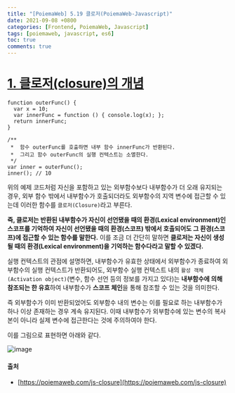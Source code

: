 ```yaml
---
title: "[PoiemaWeb] 5.19 클로저(PoiemaWeb-Javascript)"
date: 2021-09-08 +0800
categories: [Frontend, PoiemaWeb, Javascript]
tags: [poiemaweb, javascript, es6]
toc: true
comments: true
---
```


# [1. 클로저(closure)의 개념](https://poiemaweb.com/js-closure#1-%ED%81%B4%EB%A1%9C%EC%A0%80closure%EC%9D%98-%EA%B0%9C%EB%85%90)

~~~
function outerFunc() {
  var x = 10;
  var innerFunc = function () { console.log(x); };
  return innerFunc;
}

/**
 *  함수 outerFunc를 호출하면 내부 함수 innerFunc가 반환된다.
 *  그리고 함수 outerFunc의 실행 컨텍스트는 소멸한다.
 */
var inner = outerFunc();
inner(); // 10
~~~

위의 예제 코드처럼 자신을 포함하고 있는 외부함수보다 내부함수가 더 오래 유지되는 경우, 외부 함수 밖에서 내부함수가 호출되더라도 외부함수의 지역 변수에 접근할 수 있는데 이러한 함수를 `클로저(Closure)`라고 부른다.

<b>즉, 클로저는 반환된 내부함수가 자신이 선언됐을 때의 환경(Lexical environment)인 스코프를 기억하여 자신이 선언됐을 때의 환경(스코프) 밖에서 호출되어도 그 환경(스코프)에 접근할 수 있는 함수를 말한다.</b> 이를 조금 더 간단히 말하면 <b>클로저는 자신이 생성될 때의 환경(Lexical environment)을 기억하는 함수다라고 말할 수 있겠다.</b>

실행 컨텍스트의 관점에 설명하면, 내부함수가 유효한 상태에서 외부함수가 종료하여 외부함수의 실행 컨텍스트가 반환되어도, 외부함수 실행 컨텍스트 내의 `활성 객체(Activation object)`(변수, 함수 선언 등의 정보를 가지고 있다)는 <b>내부함수에 의해 참조되는 한 유효</b>하여 내부함수가 <b>스코프 체인</b>을 통해 참조할 수 있는 것을 의미한다.

즉 외부함수가 이미 반환되었어도 외부함수 내의 변수는 이를 필요로 하는 내부함수가 하나 이상 존재하는 경우 계속 유지된다. 이때 내부함수가 외부함수에 있는 변수의 복사본이 아니라 실제 변수에 접근한다는 것에 주의하여야 한다.

이를 그림으로 표현하면 아래와 같다.

![image](https://user-images.githubusercontent.com/44339530/132440492-06f8af17-dc25-47a4-a88d-a25d1ac9b986.png)





#### 출처
- [https://poiemaweb.com/js-closure](https://poiemaweb.com/js-closure)